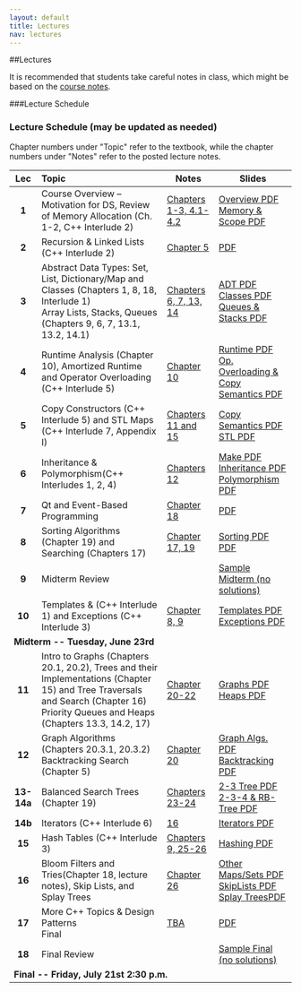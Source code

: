 ```yaml
---
layout: default
title: Lectures
nav: lectures
---
```


##Lectures

It is recommended that students take careful notes in class, which might be based on the <a href="http://www-scf.usc.edu/~csci104/lectures/DataStructures.pdf">course notes</a>. 

###Lecture Schedule


<h3 id="toc_2">Lecture Schedule (may be updated as needed)</h3>
Chapter numbers under "Topic" refer to the textbook, while the chapter numbers under "Notes" refer to the posted lecture notes.
<table>
<thead>
<tr>
<th align="center">Lec</th>
<th align="left">Topic</th>
<th>Notes</th>
<th>Slides</th>
</tr>
</thead>
<tbody>
<tr>
<td align="center"><strong>1</strong></td>
<td align="left">Course Overview – Motivation for DS, Review of Memory Allocation (Ch. 1-2, C++ Interlude 2)</td>
<td><a href="http://www-scf.usc.edu/~csci104/lectures/DataStructures.pdf">Chapters 1-3, 4.1-4.2</a></td>
<td><a href="http://ee.usc.edu/~redekopp/cs104/slides/L01_Overview.pdf">Overview PDF</a><br>
    <a href="http://ee.usc.edu/~redekopp/cs104/slides/L02_MemoryAllocation.pdf">Memory &amp; Scope PDF</a></td>
</tr>
<tr>
<td align="center"><strong>2</strong></td>
<td align="left">Recursion & Linked Lists (C++ Interlude 2)</td>
<td><a href="http://www-scf.usc.edu/~csci104/lectures/DataStructures.pdf">Chapter 5</a></td>
<td><a href="http://ee.usc.edu/~redekopp/cs104/slides/L03_LinkedLists.pdf">PDF</a></td>
</tr>
<td align="center"><strong>3</strong></td>
<td align="left">Abstract Data Types: Set, List, Dictionary/Map and Classes (Chapters 1, 8, 18, Interlude 1)<br>
                 Array Lists, Stacks, Queues (Chapters 9, 6, 7, 13.1, 13.2, 14.1)</td>
<td><a href="http://www-scf.usc.edu/~csci104/lectures/DataStructures.pdf">Chapters 6, 7, 13, 14</a></td>
<td><a href="http://ee.usc.edu/~redekopp/cs104/slides/L04_ADTs.pdf">ADT PDF</a><br>
<a href="http://ee.usc.edu/~redekopp/cs104/slides/L05_Classes.pdf">Classes PDF</a><br>
<a href="http://ee.usc.edu/~redekopp/cs104/slides/L06_ArrayList_QueueStack.pdf">Queues & Stacks PDF</a></td>
</tr>
<tr>
<td align="center"><strong>4</strong></td>
<td align="left">Runtime Analysis (Chapter 10), Amortized Runtime and Operator Overloading (C++ Interlude 5) </td>
<td><a href="http://www-scf.usc.edu/~csci104/lectures/DataStructures.pdf">Chapter 10</a></td>
<td><a href="http://ee.usc.edu/~redekopp/cs104/slides/L07_Runtime.pdf">Runtime PDF</a><br>
    <a href="http://ee.usc.edu/~redekopp/cs104/slides/L08_Operator_Copy.pdf">Op. Overloading & Copy Semantics PDF</a></td>
</tr>
<tr>
<td align="center"><strong>5</strong></td>
<td align="left">Copy Constructors (C++ Interlude 5) and STL Maps (C++ Interlude 7, Appendix I)</td>
<td><a href="http://www-scf.usc.edu/~csci104/lectures/DataStructures.pdf">Chapters 11 and 15</a></td>
<td><a href="http://ee.usc.edu/~redekopp/cs104/slides/L08_Operator_Copy.pdf">Copy Semantics PDF</a> <a href="http://ee.usc.edu/~redekopp/cs104/slides/L09_STL.pdf">STL PDF</a></td>
</tr>
<tr>
<td align="center"><strong>6</strong></td>
<td align="left">Inheritance & Polymorphism(C++ Interludes 1, 2, 4)</td>
<td><a href="http://www-scf.usc.edu/~csci104/lectures/DataStructures.pdf">Chapters 12</a></td>
<td><a href="http://ee.usc.edu/~redekopp/cs104/slides/MakeMultiCompilation.pdf">Make PDF</a>
  <a href="http://ee.usc.edu/~redekopp/cs104/slides/L10_Inheritance.pdf">Inheritance PDF</a><br>
  <a href="http://ee.usc.edu/~redekopp/cs104/slides/L11_Polymorphism.pdf">Polymorphism PDF</a></td>
</tr>
<tr>
<td align="center"><strong>7</strong></td>
<td align="left">Qt and Event-Based Programming</td>
<td><a href="http://www-scf.usc.edu/~csci104/lectures/DataStructures.pdf">Chapter 18</a></td>
<td><a href="http://ee.usc.edu/~redekopp/cs104/slides/L14_Qt.pdf">PDF</a></td>
</tr>
<tr>
<td align="center"><strong>8</strong></td>
<td align="left">Sorting Algorithms (Chapter 19) and Searching (Chapters 17)</td>
<td><a href="http://www-scf.usc.edu/~csci104/lectures/DataStructures.pdf">Chapter 17, 19</a></td>
<td><a href="http://ee.usc.edu/~redekopp/cs104/slides/L12_Sorting.pdf">Sorting PDF</a><br>
    <a href="http://ee.usc.edu/~redekopp/cs104/slides/L13_Search.pdf">PDF</a></td>
</tr>
<tr>
<td align="center"><strong>9</strong></td>
<td align="left">Midterm Review</td>
<td></td>
<td><a href="http://bits.usc.edu/files/cs104/midterm.pdf">Sample Midterm (no solutions)</a></td>
</tr>
<tr>
<td align="center"><strong>10</strong></td>
<td align="left">Templates &amp;  (C++ Interlude 1) and Exceptions (C++ Interlude 3)</td>
<td><a href="http://www-scf.usc.edu/~csci104/lectures/DataStructures.pdf">Chapter 8, 9</a></td>
<td><a href="http://ee.usc.edu/~redekopp/cs104/slides/L15e_Templates.pdf">Templates PDF</a><br>
    <a href="http://ee.usc.edu/~redekopp/cs104/slides/L20c_Exceptions.pdf">Exceptions PDF</a></td>
</tr>
<tr>
<td colspan="99"><strong>Midterm -- Tuesday, June 23rd</strong></td> 
</tr>
<tr>
<td align="center"><strong>11</strong></td>
<td align="left">Intro to Graphs (Chapters 20.1, 20.2), Trees and their Implementations (Chapter 15) and Tree Traversals and Search (Chapter 16)<br>
                Priority Queues and Heaps (Chapters 13.3, 14.2, 17)</td>
<td><a href="http://www-scf.usc.edu/~csci104/lectures/DataStructures.pdf">Chapter 20-22</a></td>
<td><a href="http://ee.usc.edu/~redekopp/cs104/slides/L16_Graphs.pdf">Graphs PDF</a><br>
    <a href="http://ee.usc.edu/~redekopp/cs104/slides/L17_TreesHeaps.pdf">Heaps PDF</a></td>
</tr>
<tr>
<td align="center"><strong>12</strong></td>
<td align="left">Graph Algorithms (Chapters 20.3.1, 20.3.2)<br>
                 Backtracking Search (Chapter 5)</td>
<td><a href="http://www-scf.usc.edu/~csci104/lectures/DataStructures.pdf">Chapter 20</a></td>
<td><a href="http://ee.usc.edu/~redekopp/cs104/slides/L18_GraphAlgorithms.pdf">Graph Algs. PDF</a><br>
    <a href="http://ee.usc.edu/~redekopp/cs104/slides/L18b_BacktrackingSearch.pdf">Backtracking PDF</a></td>
</tr>
<tr>
<td align="center"><strong>13-14a</strong></td>
<td align="left">Balanced Search Trees (Chapter 19)</td>
<td><a href="http://www-scf.usc.edu/~csci104/lectures/DataStructures.pdf">Chapters 23-24</a></td>
<td><a href="http://ee.usc.edu/~redekopp/cs104/slides/L19_BalancedBST_23.pdf">2-3 Tree PDF</a><br>
    <a href="http://ee.usc.edu/~redekopp/cs104/slides/L20_BalancedBST_234_RB.pdf">2-3-4 &amp; RB-Tree PDF</a></td>
</tr>
<tr>
<td align="center"><strong>14b</strong></td>
<td align="left">Iterators (C++ Interlude 6)</td>
<td><a href="http://www-scf.usc.edu/~csci104/lectures/DataStructures.pdf">16</a></td>
<td><a href="http://ee.usc.edu/~redekopp/cs104/slides/L20b_Iterators.pdf">Iterators PDF</a></td>
</tr>
<tr>
<td align="center"><strong>15</strong></td>
<td align="left">Hash Tables (C++ Interlude 3)</td>
<td><a href="http://www-scf.usc.edu/~csci104/lectures/DataStructures.pdf">Chapters 9, 25-26</a></td>
<td><a href="http://ee.usc.edu/~redekopp/cs104/slides/L21_Hashing.pdf">Hashing PDF</a></td>
</tr>
<tr>
<td align="center"><strong>16</strong></td>
<td align="left">Bloom Filters and Tries(Chapter 18, lecture notes), Skip Lists, and Splay Trees</td>
<td><a href="http://www-scf.usc.edu/~csci104/lectures/DataStructures.pdf">Chapter 26</a></td>
<td><a href="http://ee.usc.edu/~redekopp/cs104/slides/L22_OtherMapsSets.pdf">Other Maps/Sets PDF</a><br>
    <a href="http://ee.usc.edu/~redekopp/cs104/slides/L23_SkipLists.pdf">SkipLists PDF</a><br>
	<a href="http://ee.usc.edu/~redekopp/cs104/slides/L24_SplayTrees.pdf">Splay TreesPDF</a></td>
</tr>
<tr>
<td align="center"><strong>17</strong></td>
<td align="left">More C++ Topics &amp; Design Patterns<br>Final</td>
<td><a href="http://www-scf.usc.edu/~csci104/lectures/DataStructures.pdf">TBA</a></td>
<td><a href="http://ee.usc.edu/~redekopp/cs104/slides/L25_DesignPatterns.pdf">PDF</a></td>
</tr>
<tr>
<td align="center"><strong>18</strong></td>
<td align="left">Final Review</td>
<td></td>
<td><a href="http://bits.usc.edu/files/cs104/final.pdf">Sample Final (no solutions)</a></td>
</tr>
<tr>
<td colspan="99"><strong>Final -- Friday, July 21st 2:30 p.m.</strong></td> 
</tr>

</tbody>
</table>

